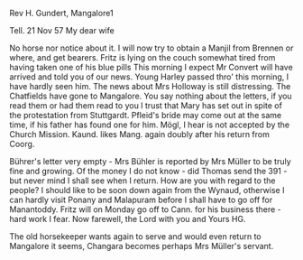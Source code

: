Rev H. Gundert, Mangalore1

 Tell. 21 Nov 57
My dear wife

No horse nor notice about it. I will now try to obtain a Manjil from Brennen or where, and get bearers. Fritz is lying on the couch somewhat tired from having taken one of his blue pills This morning I expect Mr Convert will have arrived and told you of our news. Young Harley passed thro' this morning, I have hardly seen him. The news about Mrs Holloway is still distressing. The Chatfields have gone to Mangalore. You say nothing about the letters, if you read them or had them read to you I trust that Mary has set out in spite of the protestation from Stuttgardt. Pfleid's bride may come out at the same time, if his father has found one for him. Mögl, I hear is not accepted by the Church Mission. Kaund. likes Mang. again doubly after his return from Coorg.

Bührer's letter very empty - Mrs Bühler is reported by Mrs Müller to be truly fine and growing. Of the money I do not know - did Thomas send the 391 - but never mind I shall see when I return. How are you with regard to the people? I should like to be soon down again from the Wynaud, otherwise I can hardly visit Ponany and Malapuram before I shall have to go off for Manantoddy. Fritz will on Monday go off to Cann. for his business there - hard work I fear. Now farewell, the Lord with you and
 Yours HG.

The old horsekeeper wants again to serve and would even return to Mangalore it seems, Changara becomes perhaps Mrs Müller's servant.

